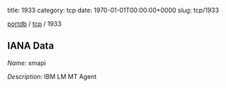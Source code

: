 title: 1933
category: tcp
date: 1970-01-01T00:00:00+0000
slug: tcp/1933

[portdb](/) / [tcp](/category/tcp.html) / 1933


## IANA Data

_Name:_ xmapi

_Description:_ IBM LM MT Agent

